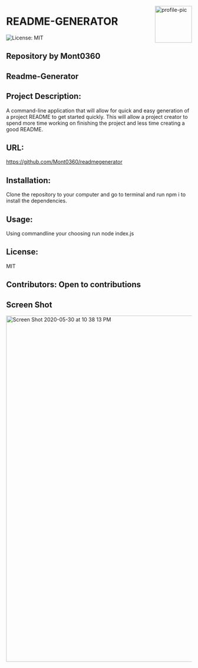 <a href="https://github.com/Mont0360" style="float:right"><img src="https://avatars3.githubusercontent.com/u/61704824?v=4" alt="profile-pic" title="Mont0360" width="100" height="100"></a>

# README-GENERATOR

![License: MIT](https://img.shields.io/badge/License-MIT-brightgreen)

## Repository by  Mont0360

## Readme-Generator

## Project Description:
A command-line application that will allow for quick and easy generation of a project README to get started quickly. This will allow a project creator to spend more time working on finishing the project and less time creating a good README.

## URL:
https://github.com/Mont0360/readmegenerator

## Installation:
Clone the repository to your computer and go to terminal and run npm i to install the dependencies.


## Usage:
Using commandline your choosing run node index.js

## License:
MIT

## Contributors:  Open to contributions

## Screen Shot
<img width="941" alt="Screen Shot 2020-05-30 at 10 38 13 PM" src="https://user-images.githubusercontent.com/61704824/83343936-5dd9ca80-a2c6-11ea-8c95-3c444af87a19.png">

